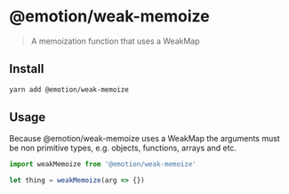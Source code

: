# @emotion/weak-memoize

> A memoization function that uses a WeakMap

## Install

```bash
yarn add @emotion/weak-memoize
```

## Usage

Because @emotion/weak-memoize uses a WeakMap the arguments must be non primitive types, e.g. objects, functions, arrays and etc.

```jsx
import weakMemoize from '@emotion/weak-memoize'

let thing = weakMemoize(arg => {})
```

